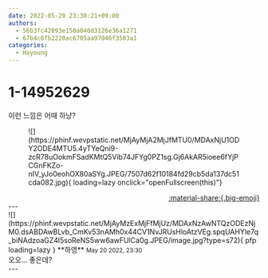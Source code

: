 ```yaml
---
date: 2022-05-20 23:30:21+09:00
authors:
  - 56b3fc42893e150a040d3126e36a1271
  - 67b4c6fb2220ac6705aa97046f3503a1
categories:
  - Hayoung
---
```


# 1-14952629

<div class="post-container" markdown="1">
<div class="content-container md-sidebar__scrollwrap" markdown="1">

이런 느낌은 어때 하냥?
<figure markdown="1">
![](https://phinf.wevpstatic.net/MjAyMjA2MjJfMTU0/MDAxNjU1ODY2ODE4MTU5.4yTYeQni9-zcR78uOokmFSadKMtQ5Vib74JFYg0PZ1sg.Gj6AkAR5ioee6fYjPCGnFKZo-nIV_yJo0eohOX80aSYg.JPEG/7507d62f10184fd29cb5da137dc51cda082.jpg){ loading=lazy onclick="openFullscreen(this)"}
</figure>


</div>
</div>

<div style="text-align: right;" markdown="1">
<a href="https://weverse.io/fromis9/fanpost/1-14952629" style="text-align: right;">:material-share:{.big-emoji}</a>
</div>
---

<div class="comments-container md-sidebar__scrollwrap" markdown="1">
<div class="comment" markdown="1">
<div class='id-container' markdown="1">
![](https://phinf.wevpstatic.net/MjAyMzExMjFfMjUz/MDAxNzAwNTQzODEzNjM0.dsABDAwBLvb_CmKv53nAMh0x44CV1NvJRUsHloAtzVEg.spqUAHYle7q_biNAdzoaGZ4l5soReNS5ww6awFUlCa0g.JPEG/image.jpg?type=s72){ pfp loading=lazy }
**<span class="artist">하영</span>** <small>May 20 2022, 23:30</small><br>
</div>
<div class='comment-body' markdown="1">
오오... 좋은데?
</div>
</div>
</div>
---
